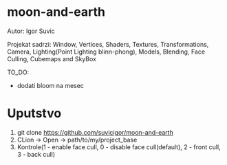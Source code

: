 # moon-and-earth
Autor: Igor Suvic

Projekat sadrzi: Window, Vertices, Shaders, Textures, Transformations, Camera, 
Lighting(Point Lighting blinn-phong), Models, Blending, Face Culling, Cubemaps and SkyBox

TO_DO:
- dodati bloom na mesec

# Uputstvo
1. git clone https://github.com/suvicigor/moon-and-earth
2. CLion -> Open -> path/to/my/project_base
3. Kontrole(1 - enable face cull, 0 - disable face cull(default), 2 - front cull, 3 - back cull)


